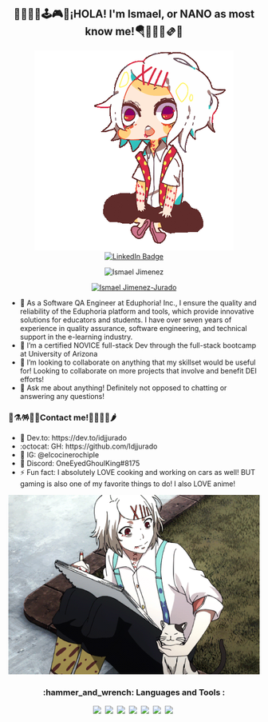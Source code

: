 <div align="center">
  <h2>🍿🍙🌮🍔🕹️🎮🎃¡HOLA! I'm Ismael, or NANO as most know me!🪂🏴🥐🍕🫔🌯</h2>
  
  <picture>
    <source media="(prefers-color-scheme: dark)" srcset="https://github.com/Idjjurado/idjjurado/blob/main/juuzouchibi.gif">
    <source media="(prefers-color-scheme: light)" srcset="https://github.com/Idjjurado/idjjurado/blob/main/juuzouchibi.gif">
    <img alt="juuzou" src="https://github.com/Idjjurado/idjjurado/blob/main/juuzouchibi.gif">
  </picture>

  <div id="badges">
    <a href="https://www.linkedin.com/in/ismael-jimenez-jurado/">
      <img src="https://img.shields.io/badge/LinkedIn-blue?style=for-the-badge&logo=linkedin&logoColor=white" alt="LinkedIn Badge"/>
    </a>
    <p>
      <img src="https://komarev.com/ghpvc/?username=idjjurado&label=Profile%20views&color=0e75b6&style=flat" alt="Ismael Jimenez" />
    </p>
  </div>

  <p align="center">
    <a href="https://github.com/ryo-ma/github-profile-trophy">
      <img src="https://github-profile-trophy.vercel.app/?username=idjjurado&theme=matrix&no-frame=true" alt="Ismael Jimenez-Jurado" />
    </a>
  </p>
</div>

  <ul>
    <li>🧸 As a Software QA Engineer at Eduphoria! Inc., I ensure the quality and reliability of the Eduphoria platform and tools, which provide innovative solutions for educators and students. I have over seven years of experience in quality assurance, software engineering, and technical support in the e-learning industry.</li>
    <li>📖 I’m a certified NOVICE full-stack Dev through the full-stack bootcamp at University of Arizona</li>
    <li>🤹 I’m looking to collaborate on anything that my skillset would be useful for! Looking to collaborate on more projects that involve and benefit DEI efforts!</li>
    <li>💬 Ask me about anything! Definitely not opposed to chatting or answering any questions!</li>
  </ul>

  <h3>🥑⚗️🪅🧸🎸Contact me!🔦🏮📼🧪🌶️</h3>
  <ul>
    <li>🐲 Dev.to: https://dev.to/idjjurado</li>
    <li>:octocat: GH: https://github.com/Idjjurado</li>
    <li>📸 IG: @elcocinerochiple</li>
    <li>🤖 Discord: OneEyedGhoulKing#8175</li>
    <li>⚡ Fun fact: I absolutely LOVE cooking and working on cars as well! BUT gaming is also one of my favorite things to do! I also LOVE anime!</li>
  </ul>
<div align="center">
  <picture>
    <source media="(prefers-color-scheme: dark)" srcset="https://github.com/Idjjurado/idjjurado/blob/main/juuzou.gif">
    <source media="(prefers-color-scheme: light)" srcset="https://github.com/Idjjurado/idjjurado/blob/main/juuzou.gif">
    <img alt="juuzou" src="https://github.com/Idjjurado/idjjurado/blob/main/juuzou.gif">
  </picture>

  <h3>:hammer_and_wrench: Languages and Tools :</h3>
  <div>
    <img src="https://img.shields.io/badge/MongoDB-4EA94B?style=for-the-badge&logo=mongodb&logoColor=white"/>&nbsp;
    <img src="https://img.shields.io/badge/Express.js-404D59?style=for-the-badge"/>&nbsp;
    <img src="https://img.shields.io/badge/React-20232A?style=for-the-badge&logo=react&logoColor=61DAFB"/>&nbsp;
    <img src="https://img.shields.io/badge/Node.js-43853D?style=for-the-badge&logo=node.js&logoColor=white"/>&nbsp;
    <img src="https://img.shields.io/badge/MySQL-00000F?style=for-the-badge&logo=mysql&logoColor=white"/>&nbsp;
    <img src="https://img.shields.io/badge/Bootstrap-563D7C?style=for-the-badge&logo=bootstrap&logoColor=white"/>&nbsp;
    <img src="https://img.shields.io/badge/Jest-323330?style=for-the-badge&logo=Jest&logoColor=white"/>&nbsp;
  </div>
</div>
